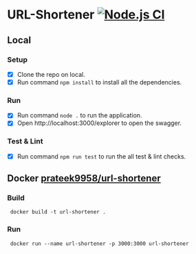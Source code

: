 # URL-Shortener [![Node.js CI](https://github.com/prateek-raj/url-shortener/actions/workflows/main.yaml/badge.svg)](https://github.com/prateek-raj/url-shortener/actions/workflows/main.yaml)

## Local

### Setup

- [x] Clone the repo on local.
- [x] Run command `npm install` to install all the dependencies.

### Run

- [x] Run command `node .` to run the application.
- [x] Open http://localhost:3000/explorer to open the swagger.

### Test & Lint

- [x] Run command `npm run test` to run the all test & lint checks.


## Docker [prateek9958/url-shortener](https://hub.docker.com/repository/docker/prateek9958/url-shortener/)

### Build

```
 docker build -t url-shortener .
```

### Run

```
 docker run --name url-shortener -p 3000:3000 url-shortener
```

